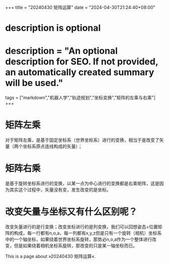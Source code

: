 +++
title = "20240430 矩阵运算"
date = "2024-04-30T21:24:40+08:00"

#
# description is optional
#
# description = "An optional description for SEO. If not provided, an automatically created summary will be used."

tags = ["markdown","机器人学","轨迹规划","坐标变换","矩阵的左乘与右乘"]
+++

# 矩阵左乘
对于矩阵左乘，是基于固定坐标系（世界坐标系）进行的变换，相当于是改变了矢量（两个坐标系原点连线构成的矢量）；

# 矩阵右乘
是基于旋转坐标系进行的变换，以某一点为中心进行的变换都是右乘矩阵，这是因为其实这个过程中，矢量没有变，发生改变的是坐标。

# 改变矢量与坐标又有什么区别呢？
改变矢量进行的是行变换；改变坐标进行的是列变换，我们可以回想姿态+位置矩阵的构成，每一行都有n,o,a，每一列都有x,y,z但是只有一个旋转（相机）坐标系中的一个轴坐标，如果绕着世界坐标系旋转，那势必n,o,a作为一个整体进行改变，但是如果绕着相机坐标系旋转，那改变的只是某一轴坐标而已。

This is a page about »20240430 矩阵运算«.
